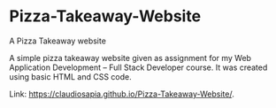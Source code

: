 # Pizza-Takeaway-Website
A Pizza Takeaway website

A simple pizza takeaway website given as assignment for my Web Application Development – Full Stack Developer course. It was created using basic HTML and CSS code.

Link: https://claudiosapia.github.io/Pizza-Takeaway-Website/.
